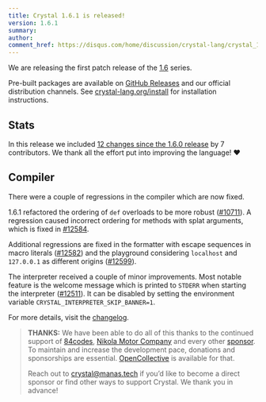 ```yaml
---
title: Crystal 1.6.1 is released!
version: 1.6.1
summary:
author:
comment_href: https://disqus.com/home/discussion/crystal-lang/crystal_161_is_released_45/
---
```


We are releasing the first patch release of the [1.6](/2022/10/06/1.6.0-released/) series.

Pre-built packages are available on [GitHub Releases](https://github.com/crystal-lang/crystal/releases/tag/1.6.1) and our official distribution channels.
See [crystal-lang.org/install](https://crystal-lang.org/install/) for installation instructions.

## Stats

In this release we included [12 changes since the 1.6.0 release](https://github.com/crystal-lang/crystal/pulls?q=is%3Apr+milestone%3A1.6.1) by 7 contributors. We thank all the effort put into improving the language! ❤️

## Compiler

There were a couple of regressions in the compiler which are now fixed.

1.6.1 refactored the ordering of `def` overloads to be more robust ([#10711](https://github.com/crystal-lang/crystal/pull/10711)). A regression caused incorrect ordering for methods with splat arguments, which is fixed in [#12584](https://github.com/crystal-lang/crystal/pull/12584).

Additional regressions are fixed in the formatter with escape sequences in macro literals ([#12582](https://github.com/crystal-lang/crystal/pull/12582)) and the playground considering `localhost` and `127.0.0.1` as different origins ([#12599](https://github.com/crystal-lang/crystal/pull/12599)).

The interpreter received a couple of minor improvements. Most notable feature is the welcome message which is printed to `STDERR` when starting the interpreter ([#12511](https://github.com/crystal-lang/crystal/pull/12511)). It can be disabled by setting the environment variable `CRYSTAL_INTERPRETER_SKIP_BANNER=1`.

For more details, visit the [changelog](https://github.com/crystal-lang/crystal/releases/tag/1.6.0).

> **THANKS:**
> We have been able to do all of this thanks to the continued support of [84codes](https://www.84codes.com/), [Nikola Motor Company](https://nikolamotor.com/) and every other [sponsor](/sponsors). To maintain and increase the development pace, donations and sponsorships are essential. [OpenCollective](https://opencollective.com/crystal-lang) is available for that.
>
> Reach out to [crystal@manas.tech](mailto:crystal@manas.tech) if you’d like to become a direct sponsor or find other ways to support Crystal. We thank you in advance!

